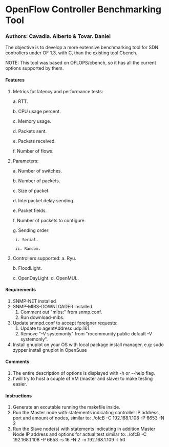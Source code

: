 # OpenFlow Controller Benchmarking Tool

### Authors: Cavadia. Alberto & Tovar. Daniel

The objective is to develop a more extensive  benchmarking tool for SDN
controllers under OF 1.3, with C, than the existing tool Cbench.

NOTE: This tool was based on OFLOPS/cbench, so it has all the current options supported by them.

#### Features

1. Metrics for latency and performance tests:

	a. RTT.
	
	b. CPU usage percent.
	
	c. Memory usage.
	
	d. Packets sent.
	
	e. Packets received.
	
	f. Number of flows.

2. Parameters:

	a. Number of switches.
	
	b. Number of packets.
	
	c. Size of packet.
	
	d. Interpacket delay sending.
	
	e. Packet fields.
	
	f. Number of packets to configure.
	
	g. Sending order:
	
		i. Serial.
		
		ii. Random.

3. Controllers supported:
	a. Ryu.
	
	b. FloodLight.
	
	c. OpenDayLight.
	d. OpenMUL.

#### Requirements


1. SNMP-NET installed
2. SNMP-MIBS-DOWNLOADER installed.
	 1. Comment out "mibs:" from snmp.conf.
	 2. Run download-mibs.
3. Update snmpd.conf to accept foreigner requests:
	 1. Update to agentAddress udp:161.
	 2. Remove "-V systemonly" from "rocommunity public default -V systemonly".
4. Install gnuplot on your OS with local package install manager. e.g: sudo zypper install gnuplot in OpenSuse

#### Comments

1. The entire description of options is displayed with -h or --help flag.
2. I'will try to host a couple of VM (master and slave) to make testing easier.

#### Instructions

1. Generate an excutable running the makefile inside.
2. Run the Master node with statements indicating controller IP address, port and amount of nodes, similar to:
	./ofcB -C 192.168.1.108 -P 6653 -N 2
3. Run the Slave node(s) with statements indicating in addition Master Node IP address and options for actual test similar to:
	./ofcB -C 192.168.1.108 -P 6653 -s 16 -N 2 -n 192.168.1.109 -l 50





